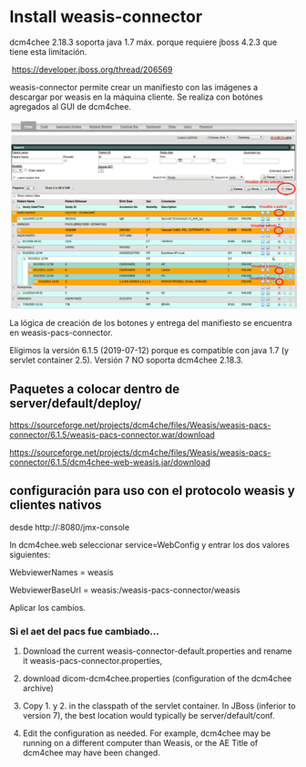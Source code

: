 # Install weasis-connector

dcm4chee 2.18.3 soporta java 1.7 máx. porque requiere jboss 4.2.3 que tiene esta limitación.

 https://developer.jboss.org/thread/206569

weasis-connector permite crear un manifiesto con las imágenes a descargar por weasis en la máquina cliente.
Se realiza con botónes agregados al GUI de dcm4chee.

![Weasis%20in%20dcm4chee-web3.png](Weasis%20in%20dcm4chee-web3.png)

La lógica de creación de los botones y entrega del manifiesto se encuentra en weasis-pacs-connector.

Elígimos la versión 6.1.5 (2019-07-12) porque es compatible con java 1.7 (y servlet container 2.5).
Versión 7 NO soporta dcm4chee 2.18.3.


## Paquetes a colocar dentro de server/default/deploy/

https://sourceforge.net/projects/dcm4che/files/Weasis/weasis-pacs-connector/6.1.5/weasis-pacs-connector.war/download

https://sourceforge.net/projects/dcm4che/files/Weasis/weasis-pacs-connector/6.1.5/dcm4chee-web-weasis.jar/download


## configuración para uso con el protocolo weasis y clientes nativos

desde http://<your-host>:8080/jmx-console

In dcm4chee.web seleccionar service=WebConfig y entrar los dos valores siguientes:

WebviewerNames = weasis

WebviewerBaseUrl = weasis:/weasis-pacs-connector/weasis

Aplicar los cambios.

### Si el aet del pacs fue cambiado...

1. Download the current weasis-connector-default.properties and rename it weasis-pacs-connector.properties, 

2. download dicom-dcm4chee.properties (configuration of the dcm4chee archive)

3. Copy 1. y 2. in the classpath of the servlet container. In JBoss (inferior to version 7), the best location would typically be server/default/conf.

4. Edit the configuration as needed. For example, dcm4chee may be running on a different computer than Weasis, or the AE Title of dcm4chee may have been changed.


